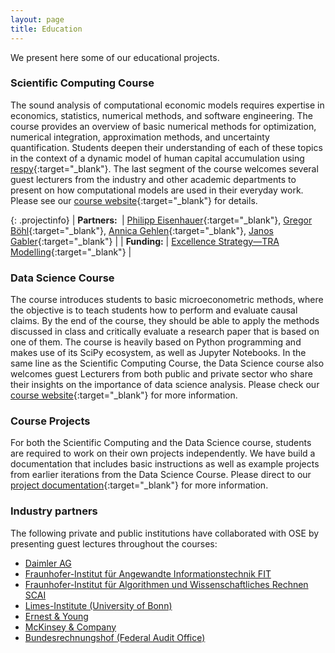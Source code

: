 ```yaml
---
layout: page
title: Education
---
```


We present here some of our educational projects.

### Scientific Computing Course

The sound analysis of computational economic models requires expertise in economics, statistics, numerical methods, and software engineering. The course provides an overview of basic numerical methods for optimization, numerical integration, approximation methods, and uncertainty quantification. Students deepen their understanding of each of these topics in the context of a dynamic model of human capital accumulation using [respy](https://respy.readthedocs.io){:target="_blank"}. The last segment of the course welcomes several guest lecturers from the industry and other academic departments to present on how computational models are used in their everyday work. Please see our [course website](https://ose-scientific-computing.readthedocs.io){:target="_blank"} for details.

{: .projectinfo}
| **Partners:&nbsp;** | [Philipp Eisenhauer](https://peisenha.github.io/){:target="_blank"}, [Gregor Böhl](https://gregorboehl.com/){:target="_blank"}, [Annica Gehlen](https://www.iame.uni-bonn.de/people/annica-gehlen){:target="_blank"}, [Janos Gabler](https://www.bgse.uni-bonn.de/en/people/student-directory/2016/janos-gabler){:target="_blank"} |
| **Funding:** | [Excellence Strategy—TRA Modelling](http://tra1.uni-bonn.de){:target="_blank"} |


### Data Science Course

The course introduces students to basic microeconometric methods, where the objective is to teach students how to perform and evaluate causal claims. By the end of the course, they should be able to apply the methods discussed in class and critically evaluate a research paper that is based on one of them. The course is heavily based on Python programming and makes use of its SciPy ecosystem, as well as Jupyter Notebooks. In the same line as the Scientific Computing Course, the Data Science course also welcomes guest Lecturers from both public and private sector who share their insights on the importance of data science analysis. Please check our [course website](https://ose-data-science.readthedocs.io/en/latest/){:target="_blank"} for more information.

### Course Projects 

For both the Scientific Computing and the Data Science course, students are required to work on their own projects independently. We have build a  documentation that includes basic instructions as well as example projects from earlier iterations from the Data Science Course. Please direct to our [project documentation](https://ose-course-projects.readthedocs.io/en/latest/){:target="_blank"} for more information.

### Industry partners

The following private and public institutions have collaborated with OSE by presenting guest lectures throughout the courses:

* [Daimler AG](https://www.daimler.com/de/)
* [Fraunhofer-Institut für Angewandte Informationstechnik FIT](https://www.fit.fraunhofer.de/)
* [Fraunhofer-Institut für Algorithmen und Wissenschaftliches Rechnen SCAI](https://www.scai.fraunhofer.de/)
* [Limes-Institute (University of Bonn)](https://www.limes-institut-bonn.de/startseite/)
* [Ernest & Young](https://www.ey.com/de_de)
* [McKinsey & Company](https://www.mckinsey.de/)
* [Bundesrechnungshof (Federal Audit Office)](https://www.bundesrechnungshof.de/de)
